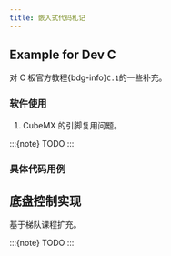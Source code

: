 ```yaml
---
title: 嵌入式代码札记
---
```


## Example for Dev C

对 C 板官方教程{bdg-info}`C.1`的一些补充。

### 软件使用

1. CubeMX 的引脚复用问题。

:::{note} TODO
:::

### 具体代码用例

## 底盘控制实现

基于梯队课程扩充。

:::{note} TODO
:::